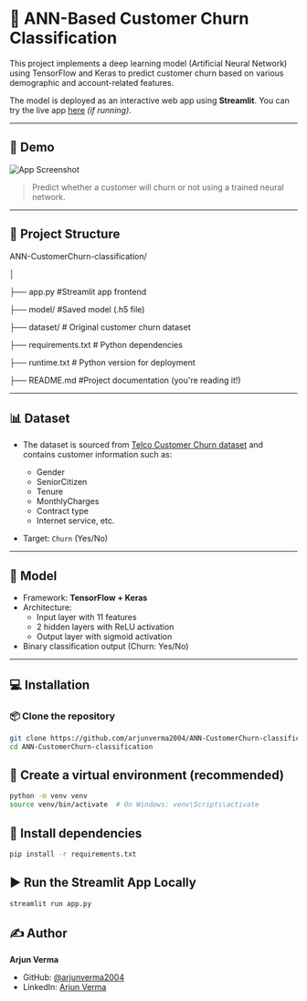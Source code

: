 # 🧠 ANN-Based Customer Churn Classification

This project implements a deep learning model (Artificial Neural Network) using TensorFlow and Keras to predict customer churn based on various demographic and account-related features.

The model is deployed as an interactive web app using **Streamlit**. You can try the live app [here](https://ann-customerchurn-classification-arjunverma2004.streamlit.app/) _(if running)_.

---

## 🚀 Demo

![App Screenshot](https://github.com/arjunverma2004/ANN-CustomerChurn-classification/blob/main/screenshots/app_screenshot.png)

> Predict whether a customer will churn or not using a trained neural network.

---

## 📂 Project Structure

ANN-CustomerChurn-classification/

│

├── app.py #Streamlit app frontend

├── model/ #Saved model (.h5 file)

├── dataset/ # Original customer churn dataset

├── requirements.txt # Python dependencies

├── runtime.txt # Python version for deployment

├── README.md #Project documentation (you're reading it!)


---

## 📊 Dataset

- The dataset is sourced from [Telco Customer Churn dataset](https://www.kaggle.com/blastchar/telco-customer-churn) and contains customer information such as:
  - Gender
  - SeniorCitizen
  - Tenure
  - MonthlyCharges
  - Contract type
  - Internet service, etc.

- Target: `Churn` (Yes/No)

---

## 🧠 Model

- Framework: **TensorFlow + Keras**
- Architecture:
  - Input layer with 11 features
  - 2 hidden layers with ReLU activation
  - Output layer with sigmoid activation
- Binary classification output (Churn: Yes/No)

---

## 💻 Installation

### 📦 Clone the repository

```bash
git clone https://github.com/arjunverma2004/ANN-CustomerChurn-classification.git
cd ANN-CustomerChurn-classification
```

## 🐍 Create a virtual environment (recommended)

```bash
python -m venv venv
source venv/bin/activate  # On Windows: venv\Scripts\activate
```

## 🔧 Install dependencies

```bash
pip install -r requirements.txt
```

## ▶️ Run the Streamlit App Locally

```bash
streamlit run app.py
```

## ✍️ Author

**Arjun Verma**

- GitHub: [@arjunverma2004](https://github.com/arjunverma2004)  
- LinkedIn: [Arjun Verma](https://www.linkedin.com/in/arjunverma2004/)
